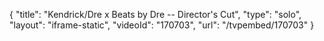 {
    "title": "Kendrick\/Dre x Beats by Dre -- Director's Cut",
    "type": "solo",
    "layout": "iframe-static",
    "videoId": "170703",
    "url": "\/tvpembed\/170703"
}
